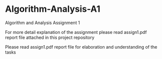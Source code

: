 # Algorithm-Analysis-A1
Algorithm and Analysis Assignment 1

For more detail explanation of the assignment please read assign1.pdf report file attached in this project repository

Please read assign1.pdf report file for elaboration and understanding of the tasks
